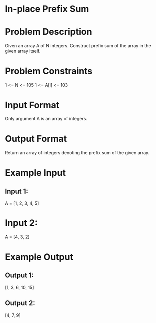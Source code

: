 # In-place Prefix Sum

# Problem Description

Given an array A of N integers. Construct prefix sum of the array in the given array itself.


# Problem Constraints

1 <= N <= 105
1 <= A[i] <= 103


# Input Format

Only argument A is an array of integers.


# Output Format

Return an array of integers denoting the prefix sum of the given array.


# Example Input

## Input 1:

A = [1, 2, 3, 4, 5]

# Input 2:

A = [4, 3, 2]

# Example Output

## Output 1:

[1, 3, 6, 10, 15]
## Output 2:

[4, 7, 9]